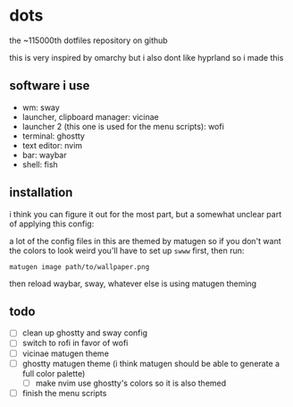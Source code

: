 # dots
the ~115000th dotfiles repository on github

this is very inspired by omarchy but i also dont like hyprland so i made this
## software i use
- wm: sway
- launcher, clipboard manager: vicinae
- launcher 2 (this one is used for the menu scripts): wofi
- terminal: ghostty
- text editor: nvim
- bar: waybar
- shell: fish
## installation
i think you can figure it out for the most part, but a somewhat unclear part of applying this config:

a lot of the config files in this are themed by matugen so if you don't want the colors to look weird you'll have to set up `swww` first, then run:
```
matugen image path/to/wallpaper.png
```
then reload waybar, sway, whatever else is using matugen theming
## todo
- [ ] clean up ghostty and sway config
- [ ] switch to rofi in favor of wofi
- [ ] vicinae matugen theme
- [ ] ghostty matugen theme (i think matugen should be able to generate a full color palette)
  - [ ] make nvim use ghostty's colors so it is also themed
- [ ] finish the menu scripts
